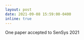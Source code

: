 ```yaml
---
layout: post
date: 2021-09-08 15:59:00-0400
inline: true
---
```


One paper accepted to SenSys 2021
